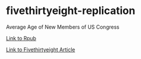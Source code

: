 # fivethirtyeight-replication
Average Age of New Members of US Congress

[Link to Rpub](http://rpubs.com/nschrage/fivethirtyeight_replication)

[Link to Fivethirtyeight Article](https://fivethirtyeight.com/features/both-republicans-and-democrats-have-an-age-problem/)
